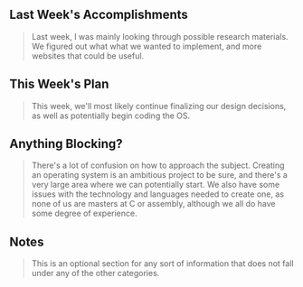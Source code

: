 ## Last Week's Accomplishments

> Last week, I was mainly looking through possible research materials. We figured out what what we wanted to implement, and more websites that could be useful. 

## This Week's Plan

> This week, we'll most likely continue finalizing our design decisions, as well as potentially begin coding the OS.

## Anything Blocking?

> There's a lot of confusion on how to approach the subject. Creating an operating system is an ambitious project to be sure, and there's a very large area where we can potentially start. We also have some issues with the technology and languages needed to create one, as none of us are masters at C or assembly, although we all do have some degree of experience.

## Notes

> This is an optional section for any sort of information that does not fall under any of the other categories.
